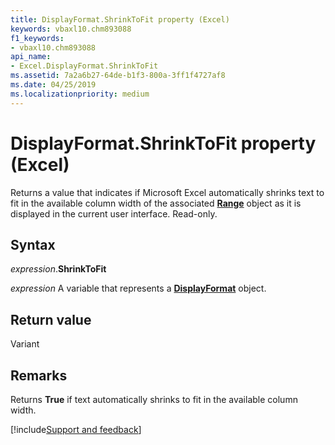 ```yaml
---
title: DisplayFormat.ShrinkToFit property (Excel)
keywords: vbaxl10.chm893088
f1_keywords:
- vbaxl10.chm893088
api_name:
- Excel.DisplayFormat.ShrinkToFit
ms.assetid: 7a2a6b27-64de-b1f3-800a-3ff1f4727af8
ms.date: 04/25/2019
ms.localizationpriority: medium
---
```



# DisplayFormat.ShrinkToFit property (Excel)

Returns a value that indicates if Microsoft Excel automatically shrinks text to fit in the available column width of the associated **[Range](Excel.Range(object).md)** object as it is displayed in the current user interface. Read-only.


## Syntax

_expression_.**ShrinkToFit**

_expression_ A variable that represents a **[DisplayFormat](Excel.DisplayFormat.md)** object.


## Return value

Variant


## Remarks

Returns **True** if text automatically shrinks to fit in the available column width.




[!include[Support and feedback](~/includes/feedback-boilerplate.md)]